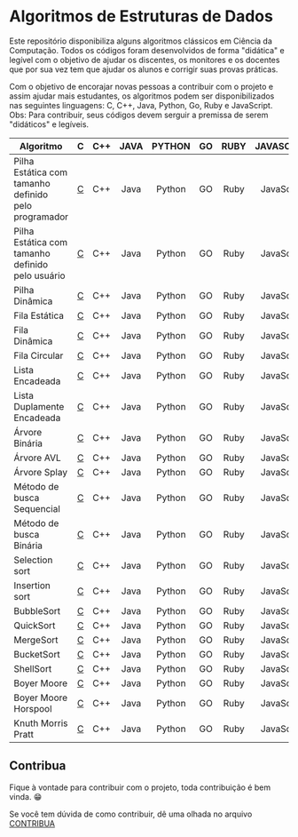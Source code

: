 # Algoritmos de Estruturas de Dados

Este repositório disponibiliza alguns algoritmos clássicos em Ciência da Computação. Todos os códigos foram desenvolvidos de forma "didática" e legível com o objetivo de ajudar os discentes, os monitores e os docentes que por sua vez 
tem que ajudar os alunos e corrigir suas provas práticas. 

Com o objetivo de encorajar novas pessoas a contribuir com o projeto e assim ajudar mais estudantes, os algoritmos podem ser disponibilizados nas seguintes linguagens: C, C++, Java, Python, Go, Ruby e JavaScript.
Obs: Para contribuir, seus códigos devem serguir a premissa de serem "didáticos" e legíveis. 


|         Algoritmo         | C | C++ | JAVA | PYTHON | GO | RUBY | JAVASCRIPT|
|---------------------------|:--:|:--:|:----:|:------:|:--:|:----:|:----:|
|Pilha Estática com tamanho definido pelo programador| [C](https://github.com/fabriicioa/estruturaDeDados/blob/master/Linguagem%20C/Pilha/pilhaEstaticaPreDefinida.c) | C++ | Java | Python | GO | Ruby | JavaScript |
|Pilha Estática com tamanho definido pelo usuário| [C](https://github.com/fabriicioa/estruturaDeDados/blob/master/Linguagem%20C/Pilha/pilhaEstaticaPosDefinida.c) | C++ | Java | Python | GO | Ruby |JavaScript |
|Pilha Dinâmica| [C](https://github.com/fabriicioa/estruturaDeDados/blob/master/Linguagem%20C/Pilha/pilhaDinamica.c) | C++ | Java | Python | GO | Ruby |JavaScript |
|Fila Estática| [C](https://github.com/fabriicioa/estruturaDeDados/blob/master/Linguagem%20C/Fila/filaEstatica.c) | C++ | Java | Python | GO | Ruby |JavaScript |
|Fila Dinâmica| [C](https://github.com/fabriicioa/estruturaDeDados/blob/master/Linguagem%20C/Fila/filaDinamica.c) | C++ | Java | Python | GO | Ruby |JavaScript |
|Fila Circular| [C](https://github.com/fabriicioa/estruturaDeDados/blob/master/Linguagem%20C/Fila/filaEstaticaCircular.c) | C++ | Java | Python | GO | Ruby |JavaScript |
|Lista Encadeada| [C](https://github.com/fabriicioa/estruturaDeDados/blob/master/Linguagem%20C/Lista/listaEncadeada.c) | C++ | Java | Python | GO | Ruby |JavaScript |
|Lista Duplamente Encadeada| [C](https://github.com/fabriicioa/estruturaDeDados/blob/master/Linguagem%20C/Lista/listaDuplamenteEncadeada.c) | C++ | Java | Python | GO | Ruby |JavaScript |
|Árvore Binária| [C](https://github.com/fabriicioa/estruturaDeDados/blob/master/Linguagem%20C/Arvores/arvoreBinaria.c) | C++ | Java | Python | GO | Ruby |JavaScript |
|Árvore AVL| [C](https://github.com/fabriicioa/estruturaDeDados/blob/master/Linguagem%20C/Arvores/arvoreAVL.c) | C++ | Java | Python | GO | Ruby |JavaScript |
|Árvore Splay| [C](https://github.com/fabriicioa/estruturaDeDados/blob/master/Linguagem%20C/Arvores/arvoreSplay.c) | C++ | Java | Python | GO | Ruby |JavaScript |
|Método de busca Sequencial| [C](https://github.com/fabriicioa/estruturaDeDados/blob/master/Linguagem%20C/Busca/buscaSequencial.c) | C++ | Java | Python | GO | Ruby |JavaScript |
|Método de busca Binária| [C](https://github.com/fabriicioa/estruturaDeDados/blob/master/Linguagem%20C/Busca/buscaBinaria.c) | C++ | Java | Python | GO | Ruby |JavaScript |
|Selection sort| [C](https://github.com/fabriicioa/estruturaDeDados/blob/master/Linguagem%20C/Ordenacao/selectionSort.c) | C++ | Java | Python | GO | Ruby |JavaScript |
|Insertion sort| [C](https://github.com/fabriicioa/estruturaDeDados/blob/master/Linguagem%20C/Ordenacao/insertionSort.c) | C++ | Java | Python | GO | Ruby |JavaScript |
|BubbleSort| [C](https://github.com/fabriicioa/estruturaDeDados/blob/master/Linguagem%20C/Ordenacao/bubbleSort.c) | C++ | Java | Python | GO | Ruby |JavaScript |
|QuickSort| [C](https://github.com/fabriicioa/estruturaDeDados/blob/master/Linguagem%20C/Ordenacao/quickSort.c) | C++ | Java | Python | GO | Ruby |JavaScript |
|MergeSort| [C](https://github.com/fabriicioa/estruturaDeDados/blob/master/Linguagem%20C/Ordenacao/mergeSort.c) | C++ | Java | Python | GO | Ruby |JavaScript |
|BucketSort| [C](https://github.com/fabriicioa/estruturaDeDados/blob/master/Linguagem%20C/Ordenacao/bucketSort.c) | C++ | Java | Python | GO | Ruby |JavaScript |
|ShellSort| [C](https://github.com/fabriicioa/estruturaDeDados/blob/master/Linguagem%20C/Ordenacao/shellSort.c) | C++ | Java | Python | GO | Ruby |JavaScript |
|Boyer Moore| [C](https://github.com/fabriicioa/estruturaDeDados/blob/master/Linguagem%20C/Casamento%20de%20Padroes/boyerMoore.c) | C++ | Java | Python | GO | Ruby |JavaScript |
|Boyer Moore Horspool| [C](https://github.com/fabriicioa/estruturaDeDados/blob/master/Linguagem%20C/Casamento%20de%20Padroes/boyerMooreHorspool.c) | C++ | Java | Python | GO | Ruby |JavaScript |
|Knuth Morris Pratt| [C](https://github.com/fabriicioa/estruturaDeDados/blob/master/Linguagem%20C/Casamento%20de%20Padroes/knuthMorrisPratt.c) | C++ | Java | Python | GO | Ruby |JavaScript |


## Contribua

Fique à vontade para contribuir com o projeto, toda contribuição é bem vinda. :grin:

Se você tem dúvida de como contribuir, dê uma olhada no arquivo [CONTRIBUA](https://github.com/fabriicioa/estruturaDeDados/blob/master/Contribuindo.pdf)

